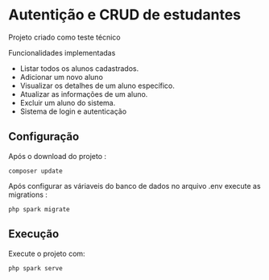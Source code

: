 # Autentição e CRUD de estudantes

Projeto criado como teste técnico 

Funcionalidades implementadas

- Listar todos os alunos cadastrados.
- Adicionar um novo aluno
- Visualizar os detalhes de um aluno específico.
- Atualizar as informações de um aluno.
- Excluir um aluno do sistema.
- Sistema de login e autenticação

## Configuração

Após o download do projeto :

`composer update`

Após configurar as váriaveis do banco de dados no arquivo .env execute as migrations :

`php spark migrate`

## Execução 

Execute o projeto com:

`php spark serve`